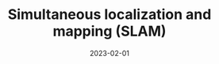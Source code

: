 ---
title: "Simultaneous localization and mapping (SLAM)"
collection: teaching
type: "Master's course"
link: https://estudios.unizar.es/estudio/asignatura?anyo_academico=2022&asignatura_id=69156&estudio_id=20220713&centro_id=110&plan_id_nk=615
venue: "MSc Robotics, Graphics and Computer Vision"
date: 2023-02-01
location: "Universidad de Zaragoza"
---
